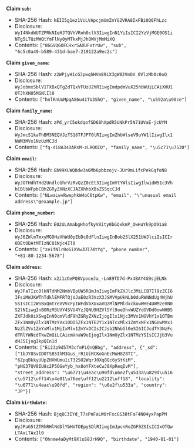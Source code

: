 __Claim `sub`:__

 * SHA-256 Hash: `kEII5g1ez1VcLVApcjmUmZnYG2VRA8IxFBi0Q0FhLzc`
 * Disclosure:\
`WyI4NkdWUTZPRkNIeHJTQVhVRnh0clV3IiwgInN1YiIsICI2YzVjMGE0OS1i`\
`NTg5LTQzMWQtYmFlNy0yMTkxMjJhOWVjMmMiXQ`
 * Contents:
`["86GVQ6OFCHxrSAXUFxtrUw", "sub",`\
`"6c5c0a49-b589-431d-bae7-219122a9ec2c"]`


__Claim `given_name`:__

 * SHA-256 Hash: `z2WPjyH1cG3pwqhHVm89iX3gW82VmOV_0VlzMb0c0oQ`
 * Disclosure:\
`WyJobmxSblV1TXBxQTg2dTQxVFUzU2hRIiwgImdpdmVuX25hbWUiLCAiXHU1`\
`OTJhXHU5MGNlIl0`
 * Contents:
`["hnlRnUuMpqA86u41TU3ShQ", "given_name", "\u592a\u90ce"]`


__Claim `family_name`:__

 * SHA-256 Hash: `zPd_yrC5okdqofSD68hXpdR5UNkPr5N71UVaE-jcUYM`
 * Disclosure:\
`WyJmcS1kaThBM3NEQVJzTS16TFJPT0lRIiwgImZhbWlseV9uYW1lIiwgIlx1`\
`NWM3MVx1NzUzMCJd`
 * Contents:
`["fq-di8A3sDARsM-zLROOIQ", "family_name", "\u5c71\u7530"]`


__Claim `email`:__

 * SHA-256 Hash: `Gb99XLWQ8dw3a6Mb6pbbzojv-JUr9mLifcPekGqfoN8`
 * Disclosure:\
`WyJOTHdhTHd2UndlcGhrVzRvQzZ0cEt3IiwgImVtYWlsIiwgIlwidW51c3Vh`\
`bCBlbWFpbCBhZGRyZXNzXCJAZXhhbXBsZS5qcCJd`
 * Contents:
`["NLwaLwvRwephkW4oC6tpKw", "email", "\"unusual email`\
`address\"@example.jp"]`


__Claim `phone_number`:__

 * SHA-256 Hash: `E02ULAmabgHhofkyV8ity0bGQxknP_OwHuYk9pO91a8`
 * Disclosure:\
`WyJ6ZWlmTmxyMG9HaVhWd0pEbDc0dFlnIiwgInBob25lX251bWJlciIsICIr`\
`ODEtODAtMTIzNC01Njc4Il0`
 * Contents:
`["zeifNlr0oGiXVwJDl74tYg", "phone_number",`\
`"+81-80-1234-5678"]`


__Claim `address`:__

 * SHA-256 Hash: `x2i1zOePQ8VpoceJa_-Ln89TD7d-Px4BAY4G9sjELNk`
 * Disclosure:\
`WyJFaTIzcDlkNTdNM2NmbVBpUW5RQmJnIiwgImFkZHJlc3MiLCB7Il9zZCI6`\
`IFsiMWJKWThTdklEMFRTQjVJaE0zR3VzX3JSMVVpUkNLb0duRWNNdUg4WjhU`\
`SSIsICI2WnBxQmtreVVVcFpIWFdVbXUxaVQzMlNPMldxckowWHE4UWM2eVN0`\
`S2lNIiwgInBORzM3UVY4SVU4YzJQNU9HZVl5Yl9oeDhvWUZYdGVDd0owWHBS`\
`ZXFJdk0iXSwgInN0cmVldF9hZGRyZXNzIjogIlx1Njc3MVx1NGVhY1x1OTBm`\
`ZFx1NmUyZlx1NTMzYVx1ODI5ZFx1NTE2Y1x1NTcxMlx1ZmYxNFx1NGUwMVx1`\
`NzZlZVx1ZmYxMlx1MjIxMlx1ZmYxOCIsICJsb2NhbGl0eSI6ICJcdTY3NzFc`\
`dTRlYWNcdTkwZmQiLCAicmVnaW9uIjogIlx1NmUyZlx1NTMzYSIsICJjb3Vu`\
`dHJ5IjogIkpQIn1d`
 * Contents:
`["Ei23p9d57M3cfmPiQnQBbg", "address", {"_sd":`\
`["1bJY8SvID0TSB5IhM3Gus_rR1UiRCKoGnEcMuH8Z8TI",`\
`"6ZpqBkkyUUpZHXWUmu1iT32SO2WqrJ0Xq8Qc6yStKiM",`\
`"pNG37QV8IU8c2P5OGeYyb_hx8oYFXteCwJ0XpReqIvM"],`\
`"street_address": "\u6771\u4eac\u90fd\u6e2f\u533a\u829d\u516`\
`c\u5712\uff14\u4e01\u76ee\uff12\u2212\uff18", "locality":`\
`"\u6771\u4eac\u90fd", "region": "\u6e2f\u533a", "country":`\
`"JP"}]`


__Claim `birthdate`:__

 * SHA-256 Hash: `Bjq8C3IYd_T7sPnFaLW0rFxcGS38tFaF4N04yxPapPM`
 * Disclosure:\
`WyJPaG5tZTRhRHlNdDlYbHVTOEpySDlRIiwgImJpcnRoZGF0ZSIsICIxOTQw`\
`LTAxLTAxIl0`
 * Contents:
`["Ohnme4aDyMt9XluS8JrH9Q", "birthdate", "1940-01-01"]`